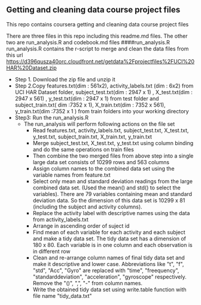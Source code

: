 ## Getting and cleaning data course project files
This repo contains  coursera getting and cleaning data course project files

There are three files in this repo including this readme.md files. The other two are run_analysis.R and codebook.md files
####run_analysis.R
run_analysis.R contains the r-script to merge and clean the data files from this url https://d396qusza40orc.cloudfront.net/getdata%2Fprojectfiles%2FUCI%20HAR%20Dataset.zip

* Step 1. Download the zip file and unzip it 
* Step 2.Copy features.txt(dim : 561x2), activity_labels.txt (dim : 6x2)  from UCI HAR Dataset folder, subject_test.txt(dim : 2947 x 1) , X_test.txt(dim : 2947 x 561) , y_test.txt(dim : 2947 x 1) from test folder and subject_train.txt( dim :7352 x 1), X_train.txt(dim : 7352 x 561), y_train.txt(dim :7352 x 1 ) from train folders into your working directory
* Step3: Run the run_analysis.R 
  * The run_analysis will perform following actions on the file set
    * Read features.txt, activity_labels.txt,  subject_test.txt, X_test.txt, y_test.txt, subject_train.txt, X_train.txt, y_train.txt
    * Merge subject_test.txt, X_test.txt, y_test.txt using column binding and do the same operations on train files
    * Then combine the two merged files from above step into a single large data set consists of 10299 rows and 563   columns
    *  Assign column names to the combined data set using the variable names from feature.txt
    * Select only mean and standard deviation readings from the large combined data set. (Used the mean() and std() to select the variables). There are 79 variables containing mean and standard deviation data. So the dimension of this data set is 10299 x 81 (including the subject and activity columns).
    * Replace the activity label with descriptive names using the data from activity_labels.txt
    * Arrange in ascending order of suject id
    * Find mean of each variable for each activity and each subject and make a tidy data set. The tidy data set has a dimension of 180 x 80. Each variable is in one column and each observation is in different row
    * Clean and re-arrange column names of final tidy data set and make it descriptive and lower case. Abbreviations like "t", "f", "std", "Acc", "Gyro" are replaced with "time", "freequency", "standarddeviation", "acceleration", "gyroscope" respectively. Remove the "()", ",", "-" from column names.
    * Write the obtained tidy data set using write.table function with file name "tidy_data.txt"



